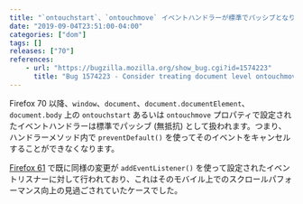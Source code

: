 ```yaml
---
title: "`ontouchstart`、`ontouchmove` イベントハンドラーが標準でパッシブとなりました"
date: "2019-09-04T23:51:00-04:00"
categories: ["dom"]
tags: []
releases: ["70"]
references:
    - url: "https://bugzilla.mozilla.org/show_bug.cgi?id=1574223"
      title: "Bug 1574223 - Consider treating document level ontouchmove as passive"
---
```

Firefox 70 以降、`window`、`document`、`document.documentElement`、`document.body` 上の `ontouchstart` あるいは `ontouchmove` プロパティで設定されたイベントハンドラーは標準でパッシブ (無抵抗) として扱われます。つまり、ハンドラーメソッド内で `preventDefault()` を使ってそのイベントをキャンセルすることができなくなります。

[Firefox 61](https://www.fxsitecompat.dev/ja/docs/2018/touch-event-listeners-are-now-passive-by-default-making-scrolling-faster-on-mobile/) で既に同様の変更が `addEventListener()` を使って設定されたイベントリスナーに対して行われており、これはそのモバイル上でのスクロールパフォーマンス向上の見過ごされていたケースでした。
